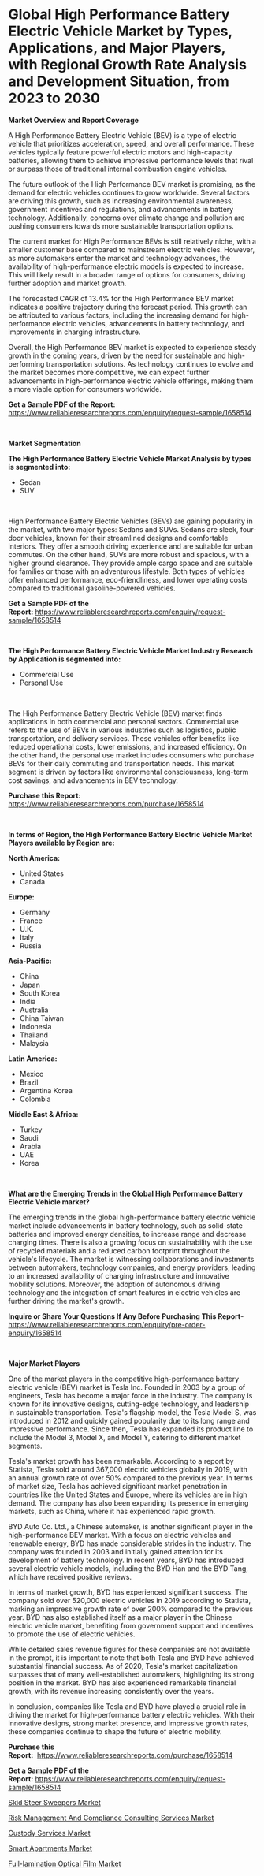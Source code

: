 <p><h1>Global High Performance Battery Electric Vehicle Market by Types, Applications, and Major Players, with Regional Growth Rate Analysis and Development Situation, from 2023 to 2030</h1></p><p><strong>Market Overview and Report Coverage</strong></p>
<p><p>A High Performance Battery Electric Vehicle (BEV) is a type of electric vehicle that prioritizes acceleration, speed, and overall performance. These vehicles typically feature powerful electric motors and high-capacity batteries, allowing them to achieve impressive performance levels that rival or surpass those of traditional internal combustion engine vehicles.</p><p>The future outlook of the High Performance BEV market is promising, as the demand for electric vehicles continues to grow worldwide. Several factors are driving this growth, such as increasing environmental awareness, government incentives and regulations, and advancements in battery technology. Additionally, concerns over climate change and pollution are pushing consumers towards more sustainable transportation options.</p><p>The current market for High Performance BEVs is still relatively niche, with a smaller customer base compared to mainstream electric vehicles. However, as more automakers enter the market and technology advances, the availability of high-performance electric models is expected to increase. This will likely result in a broader range of options for consumers, driving further adoption and market growth.</p><p>The forecasted CAGR of 13.4% for the High Performance BEV market indicates a positive trajectory during the forecast period. This growth can be attributed to various factors, including the increasing demand for high-performance electric vehicles, advancements in battery technology, and improvements in charging infrastructure.</p><p>Overall, the High Performance BEV market is expected to experience steady growth in the coming years, driven by the need for sustainable and high-performing transportation solutions. As technology continues to evolve and the market becomes more competitive, we can expect further advancements in high-performance electric vehicle offerings, making them a more viable option for consumers worldwide.</p></p>
<p><strong>Get a Sample PDF of the Report:</strong> <a href="https://www.reliableresearchreports.com/enquiry/request-sample/1658514">https://www.reliableresearchreports.com/enquiry/request-sample/1658514</a></p>
<p>&nbsp;</p>
<p><strong>Market Segmentation</strong></p>
<p><strong>The High Performance Battery Electric Vehicle Market Analysis by types is segmented into:</strong></p>
<p><ul><li>Sedan</li><li>SUV</li></ul></p>
<p>&nbsp;</p>
<p><p>High Performance Battery Electric Vehicles (BEVs) are gaining popularity in the market, with two major types: Sedans and SUVs. Sedans are sleek, four-door vehicles, known for their streamlined designs and comfortable interiors. They offer a smooth driving experience and are suitable for urban commutes. On the other hand, SUVs are more robust and spacious, with a higher ground clearance. They provide ample cargo space and are suitable for families or those with an adventurous lifestyle. Both types of vehicles offer enhanced performance, eco-friendliness, and lower operating costs compared to traditional gasoline-powered vehicles.</p></p>
<p><strong>Get a Sample PDF of the Report:</strong>&nbsp;<a href="https://www.reliableresearchreports.com/enquiry/request-sample/1658514">https://www.reliableresearchreports.com/enquiry/request-sample/1658514</a></p>
<p>&nbsp;</p>
<p><strong>The High Performance Battery Electric Vehicle Market Industry Research by Application is segmented into:</strong></p>
<p><ul><li>Commercial Use</li><li>Personal Use</li></ul></p>
<p>&nbsp;</p>
<p><p>The High Performance Battery Electric Vehicle (BEV) market finds applications in both commercial and personal sectors. Commercial use refers to the use of BEVs in various industries such as logistics, public transportation, and delivery services. These vehicles offer benefits like reduced operational costs, lower emissions, and increased efficiency. On the other hand, the personal use market includes consumers who purchase BEVs for their daily commuting and transportation needs. This market segment is driven by factors like environmental consciousness, long-term cost savings, and advancements in BEV technology.</p></p>
<p><strong>Purchase this Report:</strong>&nbsp; <a href="https://www.reliableresearchreports.com/purchase/1658514">https://www.reliableresearchreports.com/purchase/1658514</a></p>
<p>&nbsp;</p>
<p><strong>In terms of Region, the High Performance Battery Electric Vehicle Market Players available by Region are:</strong></p>
<p>
    <p> <strong> North America: </strong>
        <ul>
            <li>United States</li>
            <li>Canada</li>
        </ul>
        </p> 
    <p> <strong> Europe: </strong>
        <ul>
            <li>Germany</li>
            <li>France</li>
            <li>U.K.</li>
            <li>Italy</li>
            <li>Russia</li>
        </ul>
        </p> 
    <p> <strong> Asia-Pacific: </strong>
        <ul>
            <li>China</li>
            <li>Japan</li>
            <li>South Korea</li>
            <li>India</li>
            <li>Australia</li>
            <li>China Taiwan</li>
            <li>Indonesia</li>
            <li>Thailand</li>
            <li>Malaysia</li>
        </ul>
        </p> 
    <p> <strong> Latin America: </strong>
        <ul>
            <li>Mexico</li>
            <li>Brazil</li>
            <li>Argentina Korea</li>
            <li>Colombia</li>
        </ul>
        </p> 
    <p> <strong> Middle East & Africa: </strong>
        <ul>
            <li>Turkey</li>
            <li>Saudi</li>
            <li>Arabia</li>
            <li>UAE</li>
            <li>Korea</li>
        </ul>
    </p>
    </p>
<p>&nbsp;</p>
<p><strong>What are the Emerging Trends in the Global High Performance Battery Electric Vehicle market?</strong></p>
<p><p>The emerging trends in the global high-performance battery electric vehicle market include advancements in battery technology, such as solid-state batteries and improved energy densities, to increase range and decrease charging times. There is also a growing focus on sustainability with the use of recycled materials and a reduced carbon footprint throughout the vehicle's lifecycle. The market is witnessing collaborations and investments between automakers, technology companies, and energy providers, leading to an increased availability of charging infrastructure and innovative mobility solutions. Moreover, the adoption of autonomous driving technology and the integration of smart features in electric vehicles are further driving the market's growth.</p></p>
<p><strong>Inquire or Share Your Questions If Any Before Purchasing This Report</strong>- <a href="https://www.reliableresearchreports.com/enquiry/pre-order-enquiry/1658514">https://www.reliableresearchreports.com/enquiry/pre-order-enquiry/1658514</a></p>
<p>&nbsp;</p>
<p><strong>Major Market Players</strong></p>
<p><p>One of the market players in the competitive high-performance battery electric vehicle (BEV) market is Tesla Inc. Founded in 2003 by a group of engineers, Tesla has become a major force in the industry. The company is known for its innovative designs, cutting-edge technology, and leadership in sustainable transportation. Tesla's flagship model, the Tesla Model S, was introduced in 2012 and quickly gained popularity due to its long range and impressive performance. Since then, Tesla has expanded its product line to include the Model 3, Model X, and Model Y, catering to different market segments.</p><p>Tesla's market growth has been remarkable. According to a report by Statista, Tesla sold around 367,000 electric vehicles globally in 2019, with an annual growth rate of over 50% compared to the previous year. In terms of market size, Tesla has achieved significant market penetration in countries like the United States and Europe, where its vehicles are in high demand. The company has also been expanding its presence in emerging markets, such as China, where it has experienced rapid growth.</p><p>BYD Auto Co. Ltd., a Chinese automaker, is another significant player in the high-performance BEV market. With a focus on electric vehicles and renewable energy, BYD has made considerable strides in the industry. The company was founded in 2003 and initially gained attention for its development of battery technology. In recent years, BYD has introduced several electric vehicle models, including the BYD Han and the BYD Tang, which have received positive reviews.</p><p>In terms of market growth, BYD has experienced significant success. The company sold over 520,000 electric vehicles in 2019 according to Statista, marking an impressive growth rate of over 200% compared to the previous year. BYD has also established itself as a major player in the Chinese electric vehicle market, benefiting from government support and incentives to promote the use of electric vehicles.</p><p>While detailed sales revenue figures for these companies are not available in the prompt, it is important to note that both Tesla and BYD have achieved substantial financial success. As of 2020, Tesla's market capitalization surpasses that of many well-established automakers, highlighting its strong position in the market. BYD has also experienced remarkable financial growth, with its revenue increasing consistently over the years.</p><p>In conclusion, companies like Tesla and BYD have played a crucial role in driving the market for high-performance battery electric vehicles. With their innovative designs, strong market presence, and impressive growth rates, these companies continue to shape the future of electric mobility.</p></p>
<p><strong>Purchase this Report:</strong>&nbsp;&nbsp;<a href="https://www.reliableresearchreports.com/purchase/1658514">https://www.reliableresearchreports.com/purchase/1658514</a></p>
<p></p>
<p><strong>Get a Sample PDF of the Report:</strong>&nbsp;<a href="https://www.reliableresearchreports.com/enquiry/request-sample/1658514">https://www.reliableresearchreports.com/enquiry/request-sample/1658514</a></p>
<p><p><a href="https://www.linkedin.com/pulse/skid-steer-sweepers-market-size-2023-2030-global-industrial-rfgve/">Skid Steer Sweepers Market</a></p><p><a href="https://github.com/prosalinda88/Market-Research-Report-List-1/blob/main/risk-management-and-compliance-consulting-services-market.md">Risk Management And Compliance Consulting Services Market</a></p><p><a href="https://medium.com/@claudekunze/custody-services-market-report-reveals-the-latest-trends-and-growth-opportunities-of-this-market-dc0008a38cf1">Custody Services Market</a></p><p><a href="https://medium.com/@aureliarice2023/smart-apartments-market-trends-and-market-analysis-forecasted-for-period-2023-2030-95eff93aa005">Smart Apartments Market</a></p><p><a href="https://github.com/amae102299/Market-Research-Report-List-1/blob/main/full-lamination-optical-film-market.md">Full-lamination Optical Film Market</a></p></p>